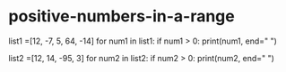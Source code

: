 # positive-numbers-in-a-range

list1 =[12, -7, 5, 64, -14]
for num1 in list1:
    if num1 > 0:
        print(num1, end=" ")
        
 
list2 =[12, 14, -95, 3]
for num2 in list2:
    if num2 > 0:
        print(num2, end=" ")
